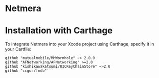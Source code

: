 # Netmera

# Installation with Carthage

To integrate Netmera into your Xcode project using Carthage, specify it in your Cartfile:

```github "Netmera/Netmera"
github "mutualmobile/MMWormhole" ~> 2.0.0
github "AFNetworking/AFNetworking" >=2.0
github "kishikawakatsumi/UICKeyChainStore" ~>2.0
github "ccgus/fmdb"```
